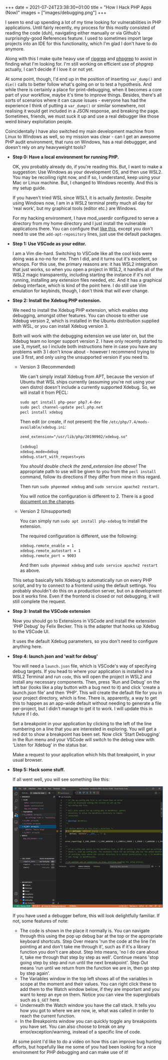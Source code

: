 +++ 
date = 2021-07-24T23:38:30+01:00
title = "How I Hack PHP Apps (Now)"
images = ["images/debugging.png"]
+++

I seem to end up spending a lot of my time looking for vulnerabilities in PHP
applications. Until fairly recently, my process for this mostly consisted of
reading the code (duh), navigating either manually or via Github's surprisingly-good
References feature. I used to sometimes import large projects into an IDE
for this functionality, which I'm glad I don't have to do anymore.

Along with this I make quite heavy use of [ripgrep](https://github.com/BurntSushi/ripgrep)
and [phpgrep](https://github.com/quasilyte/phpgrep) to assist in finding what
I'm looking for. I'm still working on efficient use of phpgrep actually, I can't decide
if I love it or not yet.

At some point, though, I'd end up in the position of inserting `var_dump()` and
`die()` calls to better follow what's going on or to test a hypothesis. And while
there is certainly a place for print-debugging, when it becomes a core part of
your workflow, maybe it's time to improve things. Besides, there's all sorts of
scenarios where it can cause issues - everyone has had the experience I think of
putting a `var_dump()` or similar somewhere, not realising it would get included
in a JSON response, and breaking the page. Sometimes, friends, we must 
suck it up and use a real debugger like those weird binary exploitation people.

Coincidentally I have also switched my main development machine from Linux to
Windows as well, so my mission was clear - can I get an awesome PHP audit environment,
that runs on Windows, has a real debuggger, and doesn't rely on any heavyweight tools?

* **Step 0: Have a local environment for running PHP.**

  OK, you probably already do, if you're reading this. But, I want to make a
  suggestion: Use Windows as your development OS, and then use WSL2. You may be
  recoiling right now, and if so, I understand, keep using your Mac or Linux
  machine. But, I changed to Windows recently. And this is my setup guide.

  If you haven't tried WSL since WSL1, it is actually *fantastic*. Despite
  using Windows now, I am in a WSL2 terminal pretty much all day for 'real work',
  but my graphical tools (editor etc.) are Windows.

  For my hacking environment, I have mod\_userdir configured to serve a directory
  from my home directory and I just install the vulnerable applications there.
  You can configure that
  [like this](https://codingjungle.com/tutorials/development/install-lamp-to-wsl2-in-windows-10-and-configure-vs-code-for-wsl2-r43/),
  except you don't need to use the `add-apt-repository` lines, just use the default packages.

* **Step 1: Use VSCode as your editor.**

  I am a Vim die-hard. Switching to VSCode like all the cool kids were doing was
  a no-no for me. Then I did, and it turns out it's excellent, so whoops. For this
  use, the primary reasons are: it has WSL2 integration that just works, so when
  you open a project in WSL2, it handles all of the WSL2 magic transparently,
  including starting the instance if it's not running, installing any extension files
  needed, etc. And it has a graphical debug interface, which is kind of the point
  here. I do still use Vim emulation for keybinds, though, I don't think that will ever change.

* **Step 2: Install the Xdebug PHP extension.**

  We need to install the Xdebug PHP extension, which enables step debugging, amongst
  other features. You can choose to either use Xdebug version 2, which is installed
  in the Ubuntu distribution supplied with WSL, or you can install Xdebug version 3.

  Both will work with the debugging extension we use later on, but the Xdebug team
  no longer support version 2. I have only recently started to use 3, myself, so
  I include both instructions here in case you have any problems with 3 I don't know
  about - however I recommend trying to use 3 first, and only using the unsupported
  version if you need to.

  * Version 3 (Recommended)

    We can't simply install Xdebug from APT, because the version of Ubuntu that WSL
    ships currently (assuming you're not using your own distro) doesn't include a
    currently supported Xdebug. So, we will install it from PECL:
  
    ```
    sudo apt install php-pear php7.4-dev
    sudo pecl channel-update pecl.php.net
    pecl install xdebug
    ```
  
    Then edit (or create, if not present) the file
    ``/etc/php/7.4/mods-available/xdebug.ini``:
  
    ```
    zend_extension="/usr/lib/php/20190902/xdebug.so"
  
    [xdebug]
    xdebug.mode=debug
    xdebug.start_with_request=yes
    ```
    
    *You should double check the zend\_extension line above!* The appropriate path to use
    will be given to you from the ``pecl install`` command, follow its directions if they
    differ from mine in this regard.

    Then run ``sudo phpenmod xdebug`` and ``sudo service apache2 restart``.

    You will notice the configuration is different to 2. There is a good [document
    on the changes](https://xdebug.org/docs/upgrade_guide).

  * Version 2 (Unsupported)

    You can simply run ``sudo apt install php-xdebug`` to install the extension.

    The required configuration is different, use the following:

    ```
    xdebug.remote_enable = 1
    xdebug.remote_autostart = 1
    xdebug.remote_port = 9003
    ```

    And then ``sudo phpenmod xdebug`` and ``sudo service apache2 restart`` as above.

  This setup basically tells Xdebug to automatically run
  on every PHP script, and try to connect to a frontend using the default settings.
  You probably shouldn't do this on a production server, but on a development 
  box it works fine. Even if the frontend is closed or not debugging, it will
  still complete the request.

* **Step 3: Install the VSCode extension**

  Now you should go to Extensions in VSCode and install the extension 'PHP Debug'
  by Felix Becker. This is the adapter that hooks up Xdebug to the VSCode UI.

  It uses the default Xdebug parameters, so you don't need to configure anything here.

* **Step 4: launch.json and 'wait for debug'**

  You will need a `launch.json` file, which is VSCode's way of specifying debug targets.
  If you head to where your application is installed in a WSL2 Terminal and run `code`,
  this will open the project in WSL2 and install any necessary components. Then, press
  'Run and Debug' on the left bar (looks like a play button with a bug next to it) and
  click 'create a launch.json file' and then 'PHP'. This will create the default file
  for you in your project directory, which is fine. There is, apparently, a way to get
  this to happen as an app-wide default without needing to generate a file per-project,
  but I didn't manage to get it to work. I will update this in future if I do.

  Set a breakpoint in your application by clicking to the left of the line numbering
  on a line that you are interested in exploring. You will get a red dot to show
  a breakpoint has been set. Now click 'Start Debugging' in the Run menu and your
  VSCode will switch to the debug view with 'Listen for Xdebug' in the status bar.

  Make a request to your application which hits that breakpoint, in your usual browser.

* **Step 5: Hack some stuff.**

  If all went well, you will see something like this:

  ![My debugger](/images/debugging.png) 

  If you have used a debugger before, this will look delightfully familiar. If not, some
  features of note:

  * The code is shown in the place it normally is. You can navigate through this using the
    pop up debug bar at the top or the appropriate keyboard shortcuts. Step Over means
    'run the code at the line I'm pointing at and don't take me through it', such as if
    it's a library function you don't care about. Step Into means, 'no I do care about it,
    take me through that step by step as well'. Continue means 'stop going step by step and run
    until the next breakpoint'. Step Out means 'run until we return from the function we are in,
    then go step by step again'.
  * The Variables window in the top left shows all of the variables in scope at the
    moment and their values. You can right click these to add them to the Watch window below, if they are
    important and you want to keep an eye on them. Notice you can view the
    superglobals such as `$_GET` here.
  * Underneath the Watch window you have the call stack. It tells you how you got to where
    we are now, ie, what was called in order to reach the current function.
  * In the Breakpoints window you can quickly toggle any breakpoints you have set. You can
    also choose to break on any error/exception/warning, instead of a specific line of code.

  At some point I'd like to do a video on how this can improve bug hunting efforts, but 
  hopefully like me some of you had been looking for a nice environment for PHP debugging and can
  make use of it!
